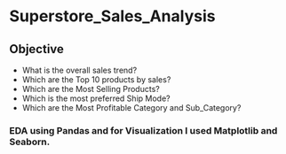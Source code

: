# Superstore_Sales_Analysis

## Objective
- What is the overall sales trend?
- Which are the Top 10 products by sales?
- Which are the Most Selling Products?
- Which is the most preferred Ship Mode?
- Which are the Most Profitable Category and Sub_Category?

### EDA using Pandas and for Visualization I used Matplotlib and Seaborn.

